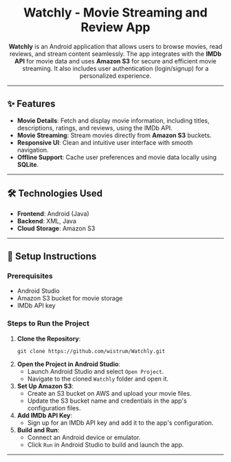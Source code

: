 <h1 align="center">Watchly - Movie Streaming and Review App</h1>

<p align="center">
  <strong>Watchly</strong> is an Android application that allows users to browse movies, read reviews, and stream content seamlessly. The app integrates with the <strong>IMDb API</strong> for movie data and uses <strong>Amazon S3</strong> for secure and efficient movie streaming. It also includes user authentication (login/signup) for a personalized experience.
</p>

---

<h2>✨ Features</h2>
<ul>
  <li><strong>Movie Details</strong>: Fetch and display movie information, including titles, descriptions, ratings, and reviews, using the IMDb API.</li>
  <li><strong>Movie Streaming</strong>: Stream movies directly from <strong>Amazon S3</strong> buckets.</li>
  <li><strong>Responsive UI</strong>: Clean and intuitive user interface with smooth navigation.</li>
  <li><strong>Offline Support</strong>: Cache user preferences and movie data locally using <strong>SQLite</strong>.</li>
</ul>

---

<h2>🛠 Technologies Used</h2>
<ul>
  <li><strong>Frontend</strong>: Android (Java)</li>
  <li><strong>Backend</strong>: XML, Java</li>
  <li><strong>Cloud Storage</strong>: Amazon S3</li>
</ul>

---

<h2>🚀 Setup Instructions</h2>

<h3>Prerequisites</h3>
<ul>
  <li>Android Studio</li>
  <li>Amazon S3 bucket for movie storage</li>
  <li>IMDb API key</li>
</ul>

<h3>Steps to Run the Project</h3>
<ol>
  <li><strong>Clone the Repository</strong>:
    <pre><code>git clone https://github.com/wistrum/Watchly.git</code></pre>
  </li>
  <li><strong>Open the Project in Android Studio</strong>:
    <ul>
      <li>Launch Android Studio and select <code>Open Project</code>.</li>
      <li>Navigate to the cloned <code>Watchly</code> folder and open it.</li>
    </ul>
  </li>
  <li><strong>Set Up Amazon S3</strong>:
    <ul>
      <li>Create an S3 bucket on AWS and upload your movie files.</li>
      <li>Update the S3 bucket name and credentials in the app's configuration files.</li>
    </ul>
  </li>
  <li><strong>Add IMDb API Key</strong>:
    <ul>
      <li>Sign up for an IMDb API key and add it to the app's configuration.</li>
    </ul>
  </li>
  <li><strong>Build and Run</strong>:
    <ul>
      <li>Connect an Android device or emulator.</li>
      <li>Click <code>Run</code> in Android Studio to build and launch the app.</li>
    </ul>
  </li>
</ol>

---
